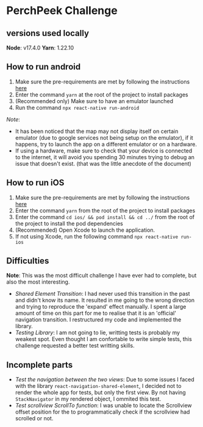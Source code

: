 PerchPeek Challenge
=======

versions used locally
-----------
**Node**: v17.4.0
**Yarn**: 1.22.10


How to run android
-----------
1. Make sure the pre-requirements are met by following the instructions [here](https://reactnative.dev/docs/environment-setup)
2. Enter the command `yarn` at the root of the project to install packages
3. (Recommended only) Make sure to have an emulator launched
4. Run the command `npx react-native run-android`

_Note_: 
* It has been noticed that the map may not display itself on certain emulator (due to google services not being setup on the emulator), if it happens, try to launch the app on a different emulator or on a hardware.
* If using a hardware, make sure to check that your device is connected to the internet, it will avoid you spending 30 minutes trying to debug an issue that doesn't exist. (that was the little anecdote of the document)

How to run iOS
-----------
1. Make sure the pre-requirements are met by following the instructions [here](https://reactnative.dev/docs/environment-setup)
2. Enter the command `yarn` from the root of the project to install packages
3. Enter the command `cd ios/ && pod install && cd ../` from the root of the project to install the pod dependencies
4. (Recommended) Open Xcode to launch the application.
5. If not using Xcode, run the following command `npx react-native run-ios`

Difficulties
-----------
**Note**: This was the most difficult challenge I have ever had to complete, but also the most interesting.

* _Shared Element Transition_: I had never used this transition in the past and didn't know its name. It resulted in me going to the wrong direction and trying to reproduce the 'expand' effect manually. I spent a large amount of time on this part for me to realise that it is an 'official' navigation transition. I restructured my code and implemented the library.
* _Testing Library_: I am not going to lie, writting tests is probably my weakest spot. Even thought I am confortable to write simple tests, this challenge requested a better test writting skills.

Incomplete parts
-----------

* _Test the navigation between the two views_: Due to some issues I faced with the library `react-navigation-shared-element`, I decided not to render the whole app for tests, but only the first view. By not having `StackNavigator` in my rendered object, I ommited this test.
* _Test scrollview ScrollTo function_: I was unable to locate the Scrollview offset position for the to programmatically check if the scrollview had scrolled or not.